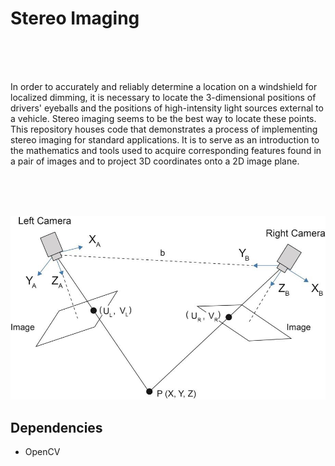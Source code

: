 # Stereo Imaging

<br/>
<br/>
<br/>


In order to accurately and reliably determine a location on a windshield for localized dimming, it is necessary to locate the
3-dimensional positions of drivers' eyeballs and the positions of high-intensity light sources external to a vehicle. Stereo
imaging seems to be the best way to locate these points. This repository houses code that demonstrates a process of
implementing stereo imaging for standard applications. It is to serve as an introduction to the mathematics and tools used to
acquire corresponding features found in a pair of images and to project 3D coordinates onto a 2D image plane.

<br/>
<br/>
<br/>

![Stereo Imaging Diagram](https://github.com/gibsonbailey/Stereo-Imaging/blob/master/ReadMe_Media/Stereo.jpg?raw=true)

## Dependencies
* OpenCV
